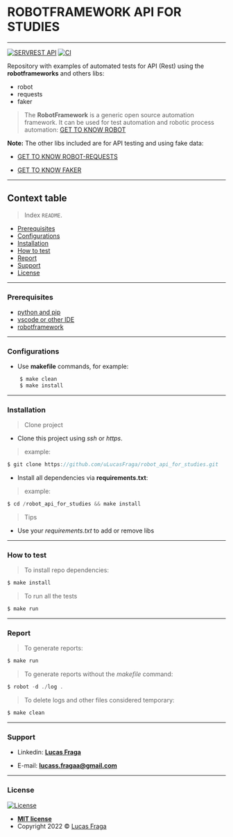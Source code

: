 # ROBOTFRAMEWORK API FOR STUDIES
-----------------------

[![SERVREST API](https://img.shields.io/badge/API-ServeRest-brightgreen)](https://github.com/PauloGoncalvesBH/ServeRest/)
[![CI](https://github.com/uLucasFraga/robot_api_for_studies/actions/workflows/ci.yml/badge.svg?branch=main)](https://github.com/uLucasFraga/robot_api_for_studies/actions/)

Repository with examples of automated tests for API (Rest) using the **robotframeworks** and others libs:
- robot
- requests
- faker

> The **RobotFramework** is a generic open source automation framework. It can be used for test automation and robotic process automation: [GET TO KNOW ROBOT](https://robotframework.org/)

**Note:** The other libs included are for API testing and using fake data:

- [GET TO KNOW ROBOT-REQUESTS](https://github.com/MarketSquare/robotframework-requests#readme)

- [GET TO KNOW FAKER](https://github.com/guykisel/robotframework-faker/blob/master/README.rst)

-----------------------

## Context table

> Index `README`.

  - [Prerequisites](#prerequisites)
  - [Configurations](#configurations)
  - [Installation](#installation)
  - [How to test](#how-to-test)
  - [Report](#report)
  - [Support](#support)
  - [License](#license)

-----------------------

### Prerequisites

- [python and pip](https://www.python.org/downloads)
- [vscode or other IDE](https://code.visualstudio.com/download)
- [robotframework](https://github.com/robotframework/robotframework)

-----------------------

### Configurations

- Use __makefile__ commands, for example:

```js
    $ make clean
    $ make install
```

-----------------------

### Installation

> Clone project

- Clone this project using _ssh_ or _https_.

> example:

```js
$ git clone https://github.com/uLucasFraga/robot_api_for_studies.git
```

- Install all dependencies via **requirements.txt**:

> example:

```js
$ cd /robot_api_for_studies && make install
```

> Tips

- Use your _requirements.txt_ to add or remove libs

-----------------------

### How to test

> To install repo dependencies:

```js
$ make install
```

> To run all the tests

```js
$ make run
```

-----------------------

### Report

> To generate reports:

```js
$ make run
```

> To generate reports without the _makefile_ command:

```js
$ robot -d ./log .
```

> To delete logs and other files considered temporary:

```js
$ make clean
```

-----------------------


### Support

- Linkedin: <a href="https://www.linkedin.com/in/ulucasfraga/" target="_blank">**Lucas Fraga**</a>

- E-mail: **lucass.fragaa@gmail.com**


-----------------------

### License

[![License](https://img.shields.io/:license-mit-blue.svg?style=flat-square)](http://badges.mit-license.org)

- **[MIT license](http://opensource.org/licenses/mit-license.php)**
- Copyright 2022 © <a href="https://www.linkedin.com/in/ulucasfraga" target="_blank">Lucas Fraga</a>
